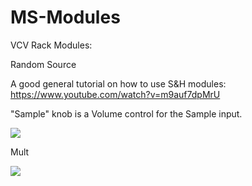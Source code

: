# MS-Modules
VCV Rack Modules: 


Random Source

A good general tutorial on how to use S&H modules:
https://www.youtube.com/watch?v=m9auf7dpMrU

"Sample" knob is a Volume control for the Sample input.



![](https://github.com/Phal-anx/MS-Modules/blob/master/Image/Random%20Source.png)


Mult

![](https://github.com/Phal-anx/MS-Modules/blob/master/Image/Mult.png)
